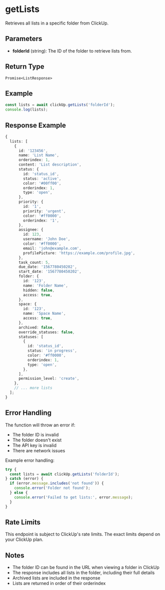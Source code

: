 # getLists

Retrieves all lists in a specific folder from ClickUp.

## Parameters

- **folderId** (string): The ID of the folder to retrieve lists from.

## Return Type

`Promise<ListResponse>`

## Example

```typescript
const lists = await clickUp.getLists('folderId');
console.log(lists);
```

## Response Example

```typescript
{
  lists: [
    {
      id: '123456',
      name: 'List Name',
      orderindex: 1,
      content: 'List description',
      status: {
        id: 'status_id',
        status: 'active',
        color: '#00ff00',
        orderindex: 1,
        type: 'open',
      },
      priority: {
        id: '1',
        priority: 'urgent',
        color: '#ff0000',
        orderindex: '1',
      },
      assignee: {
        id: 123,
        username: 'John Doe',
        color: '#ff0000',
        email: 'john@example.com',
        profilePicture: 'https://example.com/profile.jpg',
      },
      task_count: 5,
      due_date: '1567780450202',
      start_date: '1567780450202',
      folder: {
        id: '123',
        name: 'Folder Name',
        hidden: false,
        access: true,
      },
      space: {
        id: '123',
        name: 'Space Name',
        access: true,
      },
      archived: false,
      override_statuses: false,
      statuses: [
        {
          id: 'status_id',
          status: 'in progress',
          color: '#ff0000',
          orderindex: 1,
          type: 'open',
        },
      ],
      permission_level: 'create',
    },
    // ... more lists
  ];
}
```

## Error Handling

The function will throw an error if:

- The folder ID is invalid
- The folder doesn't exist
- The API key is invalid
- There are network issues

Example error handling:

```typescript
try {
  const lists = await clickUp.getLists('folderId');
} catch (error) {
  if (error.message.includes('not found')) {
    console.error('Folder not found');
  } else {
    console.error('Failed to get lists:', error.message);
  }
}
```

## Rate Limits

This endpoint is subject to ClickUp's rate limits. The exact limits depend on your ClickUp plan.

## Notes

- The folder ID can be found in the URL when viewing a folder in ClickUp
- The response includes all lists in the folder, including their full details
- Archived lists are included in the response
- Lists are returned in order of their orderindex
